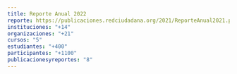 ```yaml
---
title: Reporte Anual 2022
reporte: https://publicaciones.redciudadana.org/2021/ReporteAnual2021.pdf
instituciones: "+14"
organizaciones: "+21"
cursos: "5"
estudiantes: "+400"
participantes: "+1100"
publicacionesyreportes: "8"
---
```

